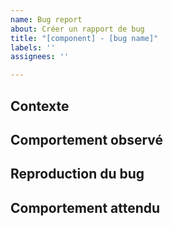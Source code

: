 ```yaml
---
name: Bug report
about: Créer un rapport de bug
title: "[component] - [bug name]"
labels: ''
assignees: ''

---
```


## Contexte
<!-- Où se situe le bug ? -->

## Comportement observé
<!-- Que fait ce bug ? Vous pouvez ajouter une photo ou vidéo du problème -->

## Reproduction du bug
<!-- ajouter les étapes pour reproduire le bug, ou supprimer cette section -->

## Comportement attendu
<!-- expliquer le comportement attendu, ou supprimer la section -->

